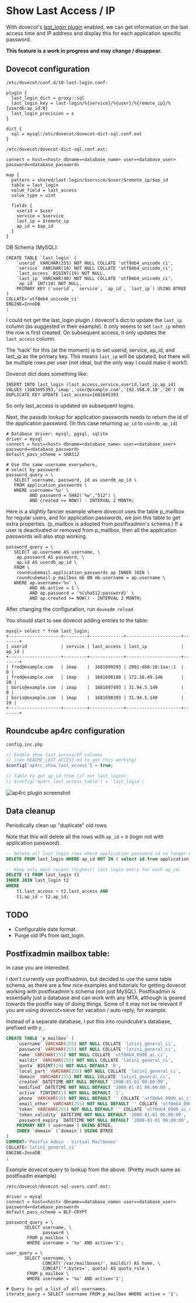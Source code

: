 # Show Last Access / IP 

With dovecot's [last_login plugin](https://doc.dovecot.org/configuration_manual/lastlogin_plugin/) 
enabled, we can get information on the last access time and IP address and display this for each
application specific password.

**This feature is a work in progress and may change / disappear.**

## Dovecot configuration

`/etc/dovecot/conf.d/10-last-login.conf:`

```
plugin {
  last_login_dict = proxy::sql
  last_login_key = last-login/%{service}/%{user}/%{remote_ip}/%{userdb:ap_id:0}
  last_login_precision = s
}

dict {
  sql = mysql:/etc/dovecot/dovecot-dict-sql.conf.ext
}
```

`/etc/dovecot/dovecot-dict-sql.conf.ext:`

```
connect = host=<host> dbname=<database_name> user=<database_user> password=<database_password>

map {
  pattern = shared/last-login/$service/$user/$remote_ip/$ap_id
  table = last_login
  value_field = last_access
  value_type = uint

  fields {
    userid = $user
    service = $service
    last_ip = $remote_ip
    ap_id = $ap_id
  }
}
```

DB Schema (MySQL):

```
CREATE TABLE `last_login` (
	`userid` VARCHAR(255) NOT NULL COLLATE 'utf8mb4_unicode_ci',
	`service` VARCHAR(10) NOT NULL COLLATE 'utf8mb4_unicode_ci',
	`last_access` BIGINT(19) NOT NULL,
	`last_ip` VARCHAR(40) NOT NULL COLLATE 'utf8mb4_unicode_ci',
	`ap_id` INT(10) NOT NULL,
	PRIMARY KEY (`userid`, `service`, `ap_id`, `last_ip`) USING BTREE
)
COLLATE='utf8mb4_unicode_ci'
ENGINE=InnoDB
;
```

I could not get the last_login plugin / dovecot's dict to update the `last_ip`
column (as suggested in their example). It only seems to set `last_ip` when 
the row is first created. On subsequent access, it only updates the `last_access`
column.

The 'hack' for this (at the moment) is to set userid, service, ap_id, and last_ip
as the primary key. This means `last_ip` will be updated, but there will be
multiple rows per user (not ideal, but the only way I could make it work!).

Dovecot dict does something like:

```
INSERT INTO last_login (last_access,service,userid,last_ip,ap_id) VALUES (1681695393,'imap','user@example.com','192.168.0.10','20') ON DUPLICATE KEY UPDATE last_access=1681695393
```

So only last_access is updated on subsequent logins.

Next, the passdb lookup for application passwords needs to return the id of the application password.
(In this case returning `ap_id` to `userdb_ap_id`)

```
# Database driver: mysql, pgsql, sqlite
driver = mysql
connect = host=<host> dbname=<database_name> user=<database_user> password=<database_password>
default_pass_scheme = SHA512

# Use the same username everywhere,
# select by password:
password_query = \
   SELECT username, password, id as userdb_ap_id \
   FROM application_passwords \
   WHERE username='%u' \
         AND password = SHA2('%w',"512") \
         AND created >= NOW() - INTERVAL 2 MONTH;
```

Here is a slightly fancier example where dovecot uses the table p_mailbox for regular 
users, and for application passwords, we join this table to get extra properties.
(p_mailbox is adopted from postfixadmin's schema.) If a user is deactivated or 
removed from p_mailbox, then all the application passwords will also stop working.

```
password_query = \
   SELECT ap.username AS username, \
    ap.password AS password, \
    ap.id AS userdb_ap_id \
   FROM \
    roundcubemail.application_passwords ap INNER JOIN \
    roundcubemail.p_mailbox mb ON mb.username = ap.username \
   WHERE ap.username='%u' \
         AND mb.active = 1 \
         AND ap.password = '%{sha512:password}' \
         AND ap.created >= NOW() - INTERVAL 2 MONTH;
```

After changing the configuration, run `doveadm reload`

You should start to see dovecot adding entries to the table:

```
mysql> select * from last_login;
+--------------------+---------+-------------+---------------------+-------+
| userid             | service | last_access | last_ip             | ap_id |
+--------------------+---------+-------------+---------------------+-------+
| fred@example.com   | imap    |  1681699293 | 2001:db8:10:1aa::1  |     0 |
| fred@example.com   | imap    |  1681698108 | 172.16.49.146       |    20 |
| boris@example.com  | imap    |  1681697493 | 31.94.5.149         |     0 |
| boris@example.com  | imap    |  1681698393 | 31.94.5.149         |    19 |
+--------------------+---------+-------------+---------------------+-------+
```

## Roundcube ap4rc configuration

`config.inc.php`

```php
// Enable show last access/IP columns
// (see README_LAST_ACCESS.md to get this working)
$config['ap4rc_show_last_access'] = true;

// Table to get ap_id from (if not last_login):
// $config['ap4rc_last_access_table'] = 'last_login';
```


![ap4rc plugin screenshot](img/ap4rc_last_login.png)

## Data cleanup

Periodically clean up "duplicate" old rows.

Note that this will delete all the rows with `ap_id` = `0` 
(login not with application password).

```sql
-- Delete all last_login rows where application_password id no longer exists:
DELETE FROM last_login WHERE ap_id NOT IN ( select id from application_passwords );

-- Keep only most recent (highest) last login entry for each ap_id:
DELETE t1 FROM last_login t1
INNER JOIN last_login t2 
WHERE 
    t1.last_access < t2.last_access AND 
    t1.ap_id = t2.ap_id;
```

## TODO

- Configurable date format.
- Purge old IPs from last_login.


## Postfixadmin mailbox table:

In case you are interested.

I don't currently use postfixadmin, but decided to use the same table schema, as there
are a few nice examples and tutorials for getting dovecot working with postfixadmin's 
schema (not just MySQL). Postfixadmin is essentially just a database and can work 
with any MTA, although is geared towards the postfix way of doing things. 
Some of it may not be relevant if you are using dovecot+sieve for vacation 
/ auto reply, for example.

Instead of a separate database, I put this into roundcube's database, prefixed
with `p_`.

```sql
CREATE TABLE `p_mailbox` (
	`username` VARCHAR(255) NOT NULL COLLATE 'latin1_general_ci',
	`password` VARCHAR(255) NOT NULL COLLATE 'latin1_general_ci',
	`name` VARCHAR(255) NOT NULL COLLATE 'utf8mb4_0900_ai_ci',
	`maildir` VARCHAR(255) NOT NULL COLLATE 'latin1_general_ci',
	`quota` BIGINT(19) NOT NULL DEFAULT '0',
	`local_part` VARCHAR(255) NOT NULL COLLATE 'latin1_general_ci',
	`domain` VARCHAR(255) NOT NULL COLLATE 'latin1_general_ci',
	`created` DATETIME NOT NULL DEFAULT '2000-01-01 00:00:00',
	`modified` DATETIME NOT NULL DEFAULT '2000-01-01 00:00:00',
	`active` TINYINT(1) NOT NULL DEFAULT '1',
	`phone` VARCHAR(30) NOT NULL DEFAULT '' COLLATE 'utf8mb4_0900_ai_ci',
	`email_other` VARCHAR(255) NOT NULL DEFAULT '' COLLATE 'utf8mb4_0900_ai_ci',
	`token` VARCHAR(255) NOT NULL DEFAULT '' COLLATE 'utf8mb4_0900_ai_ci',
	`token_validity` DATETIME NOT NULL DEFAULT '2000-01-01 00:00:00',
	`password_expiry` DATETIME NOT NULL DEFAULT '2000-01-01 00:00:00',
	PRIMARY KEY (`username`) USING BTREE,
	INDEX `domain` (`domain`) USING BTREE
)
COMMENT='Postfix Admin - Virtual Mailboxes'
COLLATE='latin1_general_ci'
ENGINE=InnoDB
;
```
Example dovecot query to lookup from the above.
(Pretty much same as postfixadm example)

`/etc/dovecot/dovecot-sql-users.conf.ext:` 

```
driver = mysql
connect = host=<host> dbname=<database_name> user=<database_user> password=<database_password>
default_pass_scheme = BLF-CRYPT

password_query = \
       SELECT username, \
              password \
        FROM p_mailbox \
        WHERE username = '%u' AND active='1';

user_query = \
       SELECT username, \
              CONCAT('/var/mailboxes/', maildir) AS home, \
              CONCAT('*:bytes=', quota) AS quota_rule \
        FROM p_mailbox \
        WHERE username = '%u' AND active='1';

# Query to get a list of all usernames.
iterate_query = SELECT username FROM p_mailbox WHERE active = '1';
```
